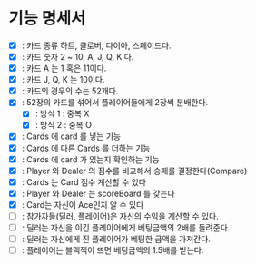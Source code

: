 # 기능 명세서
- [x] : 카드 종류 하트, 클로버, 다이아, 스페이드다.
- [x] : 카드 숫자 2 ~ 10, A, J, Q, K 다.
- [x] : 카드 A 는 1 혹은 11이다.
- [x] : 카드 J, Q, K 는 10이다.
- [x] : 카드의 경우의 수는 52개다.
- [x] : 52장의 카드를 섞어서 플레이어들에게 2장씩 분배한다.
  - [x] : 방식 1 : 중복 X
  - [x] : 방식 2 : 중복 O
- [x] : Cards 에 card 를 넣는 기능
- [x] : Cards 에 다른 Cards 를 더하는 기능
- [x] : Cards 에 card 가 있는지 확인하는 기능
- [x] : Player 와 Dealer 의 점수를 비교해서 승패를 결정한다(Compare)
- [x] : Cards 는 Card 점수 계산할 수 있다
- [x] : Player 와 Dealer 는 scoreBoard 를 갖는다 
- [x] : Card는 자신이 Ace인지 알 수 있다
- [ ] : 참가자들(딜러, 플레이어)은 자신의 수익을 계산할 수 있다.
- [ ] : 딜러는 자신을 이긴 플레이어에게 베팅금액의 2배를 돌려준다.
- [ ] : 딜러는 자신에게 진 플레이어가 베팅한 금액을 가져간다.
- [ ] : 플레이어는 블랙잭이 뜨면 베팅금액의 1.5배를 받는다.
